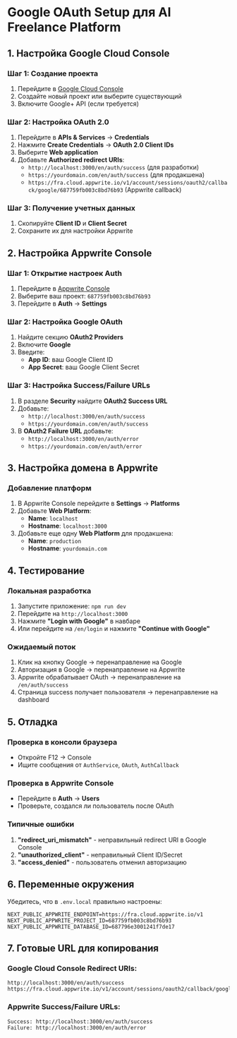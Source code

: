 # Google OAuth Setup для AI Freelance Platform

## 1. Настройка Google Cloud Console

### Шаг 1: Создание проекта
1. Перейдите в [Google Cloud Console](https://console.cloud.google.com/)
2. Создайте новый проект или выберите существующий
3. Включите Google+ API (если требуется)

### Шаг 2: Настройка OAuth 2.0
1. Перейдите в **APIs & Services** → **Credentials**
2. Нажмите **Create Credentials** → **OAuth 2.0 Client IDs**
3. Выберите **Web application**
4. Добавьте **Authorized redirect URIs**:
   - `http://localhost:3000/en/auth/success` (для разработки)
   - `https://yourdomain.com/en/auth/success` (для продакшена)
   - `https://fra.cloud.appwrite.io/v1/account/sessions/oauth2/callback/google/687759fb003c8bd76b93` (Appwrite callback)

### Шаг 3: Получение учетных данных
1. Скопируйте **Client ID** и **Client Secret**
2. Сохраните их для настройки Appwrite

## 2. Настройка Appwrite Console

### Шаг 1: Открытие настроек Auth
1. Перейдите в [Appwrite Console](https://cloud.appwrite.io/)
2. Выберите ваш проект: `687759fb003c8bd76b93`
3. Перейдите в **Auth** → **Settings**

### Шаг 2: Настройка Google OAuth
1. Найдите секцию **OAuth2 Providers**
2. Включите **Google**
3. Введите:
   - **App ID**: ваш Google Client ID
   - **App Secret**: ваш Google Client Secret

### Шаг 3: Настройка Success/Failure URLs
1. В разделе **Security** найдите **OAuth2 Success URL**
2. Добавьте:
   - `http://localhost:3000/en/auth/success`
   - `https://yourdomain.com/en/auth/success`
3. В **OAuth2 Failure URL** добавьте:
   - `http://localhost:3000/en/auth/error`
   - `https://yourdomain.com/en/auth/error`

## 3. Настройка домена в Appwrite

### Добавление платформ
1. В Appwrite Console перейдите в **Settings** → **Platforms**
2. Добавьте **Web Platform**:
   - **Name**: `localhost`
   - **Hostname**: `localhost:3000`
3. Добавьте еще одну **Web Platform** для продакшена:
   - **Name**: `production`
   - **Hostname**: `yourdomain.com`

## 4. Тестирование

### Локальная разработка
1. Запустите приложение: `npm run dev`
2. Перейдите на `http://localhost:3000`
3. Нажмите **"Login with Google"** в навбаре
4. Или перейдите на `/en/login` и нажмите **"Continue with Google"**

### Ожидаемый поток
1. Клик на кнопку Google → перенаправление на Google
2. Авторизация в Google → перенаправление на Appwrite
3. Appwrite обрабатывает OAuth → перенаправление на `/en/auth/success`
4. Страница success получает пользователя → перенаправление на dashboard

## 5. Отладка

### Проверка в консоли браузера
- Откройте F12 → Console
- Ищите сообщения от `AuthService`, `OAuth`, `AuthCallback`

### Проверка в Appwrite Console
- Перейдите в **Auth** → **Users**
- Проверьте, создался ли пользователь после OAuth

### Типичные ошибки
1. **"redirect_uri_mismatch"** - неправильный redirect URI в Google Console
2. **"unauthorized_client"** - неправильный Client ID/Secret
3. **"access_denied"** - пользователь отменил авторизацию

## 6. Переменные окружения

Убедитесь, что в `.env.local` правильно настроены:
```
NEXT_PUBLIC_APPWRITE_ENDPOINT=https://fra.cloud.appwrite.io/v1
NEXT_PUBLIC_APPWRITE_PROJECT_ID=687759fb003c8bd76b93
NEXT_PUBLIC_APPWRITE_DATABASE_ID=687796e3001241f7de17
```

## 7. Готовые URL для копирования

### Google Cloud Console Redirect URIs:
```
http://localhost:3000/en/auth/success
https://fra.cloud.appwrite.io/v1/account/sessions/oauth2/callback/google/687759fb003c8bd76b93
```

### Appwrite Success/Failure URLs:
```
Success: http://localhost:3000/en/auth/success
Failure: http://localhost:3000/en/auth/error
```
